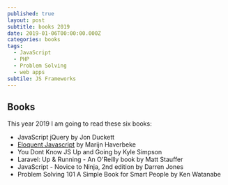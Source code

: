 ```yaml
---
published: true
layout: post
subtitle: books 2019
date: 2019-01-06T00:00:00.000Z
categories: books
tags:
  - JavaScript
  - PHP
  - Problem Solving
  - web apps
subtile: JS Frameworks
---
```

## Books 

This year 2019 I am going to read these six books:
- JavaScript jQuery by Jon Duckett
- [Eloquent Javascript](https://eloquentjavascript.net/index.html) by Marijn Haverbeke
- You Dont Know JS Up and Going by Kyle Simpson
- Laravel: Up & Running - An O'Reilly book by Matt Stauffer
- JavaScript - Novice to Ninja, 2nd edition by Darren Jones
- Problem Solving 101 A Simple Book for Smart People by Ken Watanabe

